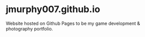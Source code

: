 # jmurphy007.github.io
Website hosted on Github Pages to be my game development & photography portfolio.
